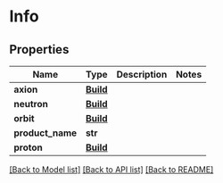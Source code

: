 # Info

## Properties
Name | Type | Description | Notes
------------ | ------------- | ------------- | -------------
**axion** | [**Build**](Build.md) |  | 
**neutron** | [**Build**](Build.md) |  | 
**orbit** | [**Build**](Build.md) |  | 
**product_name** | **str** |  | 
**proton** | [**Build**](Build.md) |  | 

[[Back to Model list]](../README.md#documentation-for-models) [[Back to API list]](../README.md#documentation-for-api-endpoints) [[Back to README]](../README.md)

